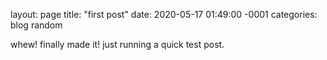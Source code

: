 
layout: page
title: "first post"
date: 2020-05-17 01:49:00 -0001
categories: blog random

whew! finally made it! just running a quick test post.
